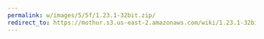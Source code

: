 ```yaml
---
permalink: w/images/5/5f/1.23.1-32bit.zip/
redirect_to: https://mothur.s3.us-east-2.amazonaws.com/wiki/1.23.1-32bit.zip
---
```


